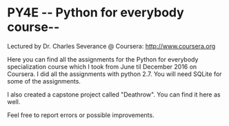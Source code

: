 # PY4E -- Python for everybody course--
Lectured by Dr. Charles Severance @ Coursera: http://www.coursera.org

Here you can find all the assignments for the Python for everybody specialization course which I took from June til December 2016 on Coursera.
I did all the assignments with python 2.7. You will need SQLite for some of the assignments.

I also created a capstone project called "Deathrow". You can find it here as well.

Feel free to report errors or possible improvements.
